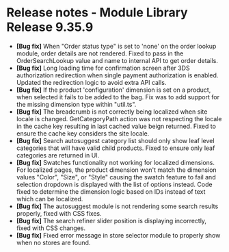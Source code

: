 # Release notes - Module Library Release 9.35.9

* **[Bug fix]** When "Order status type" is set to 'none' on the order lookup module, order details are not rendered. Fixed to pass in the OrderSearchLookup value and name to internal API to get order details.
* **[Bug fix]** Long loading time for confirmation screen after 3DS authorization redirection when single payment authorization is enabled. Updated the redirection logic to avoid extra API calls.
* **[Bug fix]** If the product 'configuration' dimension is set on a product, when selected it fails to be added to the bag. Fix was to add support for the missing dimension type within "util.ts".
* **[Bug fix]** The breadcrumb is not correctly being localized when site locale is changed.  GetCategoryPath action was not respecting the locale in the cache key resulting in last cached value beign returned. Fixed to ensure the cache key considers the site locale.
* **[Bug fix]** Search autosuggest category list should only show leaf level categories that will have valid child products. Fixed to ensure only leaf categories are returned in UI.
* **[Bug fix]** Swatches functionality not working for localized dimensions. For localized pages, the product dimension won't match the dimension values "Color", "Size", or "Style" causing the swatch feature to fail and selection dropdown is displayed with the list of options instead. Code fixed to determine the dimension logic based on IDs instead of text which can be localized.
* **[Bug fix]** The autosuggest module is not rendering some search results properly, fixed with CSS fixes.
* **[Bug fix]** The search refiner slider position is displaying incorrectly, fixed with CSS changes.
* **[Bug fix]** Fixed error message in store selector module to properly show when no stores are found.
